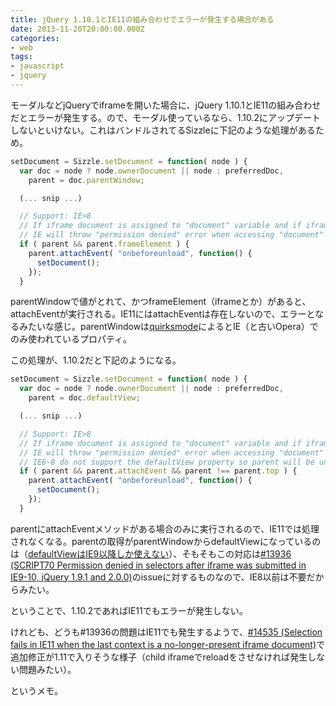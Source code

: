 ```yaml
---
title: jQuery 1.10.1とIE11の組み合わせでエラーが発生する場合がある
date: 2013-11-20T20:00:00.000Z
categories:
- web
tags:
- javascript
- jquery
---
```

モーダルなどjQueryでiframeを開いた場合に、jQuery 1.10.1とIE11の組み合わせだとエラーが発生する。ので、モーダル使っているなら、1.10.2にアップデートしないといけない。これはバンドルされてるSizzleに下記のような処理があるため。

<!-- more -->

```javascript
setDocument = Sizzle.setDocument = function( node ) {
  var doc = node ? node.ownerDocument || node : preferredDoc,
    parent = doc.parentWindow;

  (... snip ...)

  // Support: IE>8
  // If iframe document is assigned to "document" variable and if iframe has been reloaded,
  // IE will throw "permission denied" error when accessing "document" variable, see jQuery #13936
  if ( parent && parent.frameElement ) {
    parent.attachEvent( "onbeforeunload", function() {
      setDocument();
    });
  }

```

parentWindowで値がとれて、かつframeElement（iframeとか）があると、attachEventが実行される。IE11にはattachEventは存在しないので、エラーとなるみたいな感じ。parentWindowは[quirksmode](http://www.quirksmode.org/dom/w3c_html.html)によるとIE（と古いOpera）でのみ使われているプロパティ。

この処理が、1.10.2だと下記のようになる。

```javascript
setDocument = Sizzle.setDocument = function( node ) {
  var doc = node ? node.ownerDocument || node : preferredDoc,
    parent = doc.defaultView;

  (... snip ...)

  // Support: IE>8
  // If iframe document is assigned to "document" variable and if iframe has been reloaded,
  // IE will throw "permission denied" error when accessing "document" variable, see jQuery #13936
  // IE6-8 do not support the defaultView property so parent will be undefined
  if ( parent && parent.attachEvent && parent !== parent.top ) {
    parent.attachEvent( "onbeforeunload", function() {
      setDocument();
    });
  }
```

parentにattachEventメソッドがある場合のみに実行されるので、IE11では処理されなくなる。parentの取得がparentWindowからdefaultViewになっているのは（[defaultViewはIE9以降しか使えない](http://www.quirksmode.org/dom/w3c_html.html)）、そもそもこの対応は[#13936 (SCRIPT70 Permission denied in selectors after iframe was submitted in IE9-10, jQuery 1.9.1 and 2.0.0)](http://bugs.jquery.com/ticket/14535)のissueに対するものなので、IE8以前は不要だからみたい。

ということで、1.10.2であればIE11でもエラーが発生しない。

けれども、どうも#13936の問題はIE11でも発生するようで、[#14535 (Selection fails in IE11 when the last context is a no-longer-present iframe document)](http://bugs.jquery.com/ticket/14535)で追加修正が1.11で入りそうな様子（child iframeでreloadをさせなければ発生しない問題みたい）。

というメモ。
